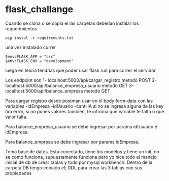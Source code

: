 # flask_challange
Cuando se clona o se copia el las carpetas deberian instalar los requerimientos
```
pip instal -r requirements.txt
```

una vez instalado correr 
```
$env:FLASK_APP = "src"       
$env:FLASK_ENV = "development"
```
luego en teoria tendrias que poder usar flask run para correr el servidor


Los endpoint son 
1- localhost:5000/api/cargar_registro metodo POST
2-localhost:5000/api/balance_empresa_usuario  metodo GET
3-localhost:5000/api/balance_empresa metodo GET

Para cargar registro desde postman usar en el body form-data con las variables 
  -idEmpresa
  -idUsuario
  -cantHA
 si no se ingresa alguna de las key tira error, si no pones valores tambien, te infroma que variable te falta o que valor falta.
 
Para balance_empresa_usuario se debe ingresar por params idUsuario e idEmpresa.
 
Para balance_empresa se debe ingresar por params idEmpresa.

Tema base de datos. Esta conectado, tiene los modelos y tiene un init, no se como funciona, supuestamente funciona pero yo hice todo el manejo inicial de db de crear tablas y todo por mysql workbench. Dentro de la carpeta DB tengo copiado el; DDL para crear las 3 tablas con sus propiedades
